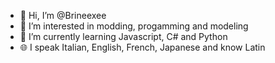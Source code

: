 - 👋 Hi, I’m @Brineexee
- 👀 I’m interested in modding, progamming and modeling
- 🌱 I’m currently learning Javascript, C# and Python
- 🌐 I speak Italian, English, French, Japanese and know Latin
